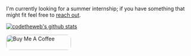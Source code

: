 I'm currently looking for a summer internship; if you have something that might fit feel free to [reach out](mailto:hi@maxisom.me).

[![codetheweb's github stats](https://github-readme-stats.vercel.app/api?username=codetheweb&count_private=true)](https://github.com/anuraghazra/github-readme-stats)

<a href="https://www.buymeacoffee.com/maxisom" target="_blank"><img src="https://cdn.buymeacoffee.com/buttons/default-orange.png" alt="Buy Me A Coffee" height="41" width="174" style="border-radius: 10px"></a>
